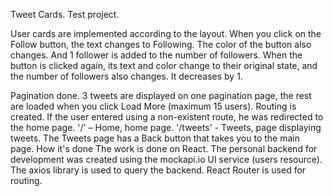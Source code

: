 Tweet Cards. Test project.

User cards are implemented according to the layout. When you click on the Follow
button, the text changes to Following. The color of the button also changes. And
1 follower is added to the number of followers. When the button is clicked
again, its text and color change to their original state, and the number of
followers also changes. It decreases by 1.

Pagination done. 3 tweets are displayed on one pagination page, the rest are
loaded when you click Load More (maximum 15 users). Routing is created. If the
user entered using a non-existent route, he was redirected to the home page. '/'
– Home, home page. '/tweets' - Tweets, page displaying tweets. The Tweets page
has a Back button that takes you to the main page. How it's done The work is
done on React. The personal backend for development was created using the
mockapi.io UI service (users resource). The axios library is used to query the
backend. React Router is used for routing.
